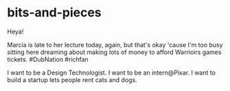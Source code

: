 # bits-and-pieces

Heya!

Marcia is late to her lecture today, again, but that's okay 'cause I'm too busy sitting here 
dreaming about making lots of money to afford Warrioirs games tickets.
#DubNation #richfan

I want to be a Design Technologist. I want to be an intern@Pixar. I want to build a startup lets people rent cats and dogs.
